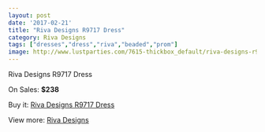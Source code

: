 ```yaml
---
layout: post
date: '2017-02-21'
title: "Riva Designs R9717 Dress"
category: Riva Designs
tags: ["dresses","dress","riva","beaded","prom"]
image: http://www.lustparties.com/7615-thickbox_default/riva-designs-r9717-dress.jpg
---
```

Riva Designs R9717 Dress

On Sales: **$238**
<a href="https://www.lustparties.com/en/riva-designs/2533-riva-designs-r9717-dress.html"><amp-img layout="responsive" width="600" height="600" src="//www.lustparties.com/7615-thickbox_default/riva-designs-r9717-dress.jpg" alt="Riva Designs R9717 Dress 0" /></a>
<a href="https://www.lustparties.com/en/riva-designs/2533-riva-designs-r9717-dress.html"><amp-img layout="responsive" width="600" height="600" src="//www.lustparties.com/7617-thickbox_default/riva-designs-r9717-dress.jpg" alt="Riva Designs R9717 Dress 1" /></a>
<a href="https://www.lustparties.com/en/riva-designs/2533-riva-designs-r9717-dress.html"><amp-img layout="responsive" width="600" height="600" src="//www.lustparties.com/7616-thickbox_default/riva-designs-r9717-dress.jpg" alt="Riva Designs R9717 Dress 2" /></a>

Buy it: [Riva Designs R9717 Dress](https://www.lustparties.com/en/riva-designs/2533-riva-designs-r9717-dress.html "Riva Designs R9717 Dress")

View more: [Riva Designs](https://www.lustparties.com/en/6-riva-designs "Riva Designs")